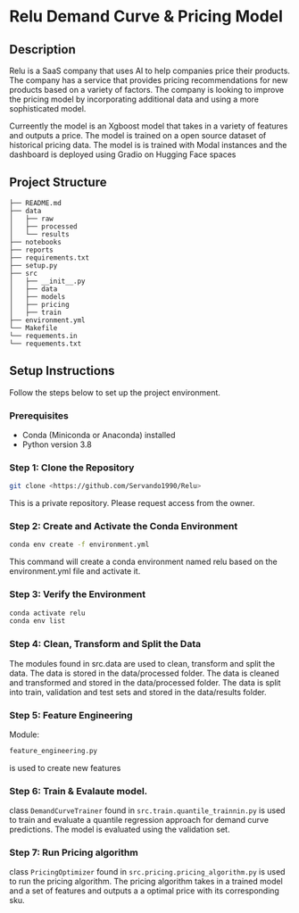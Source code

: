 

# Relu Demand Curve & Pricing Model

## Description

Relu is a SaaS company that uses AI to help companies price their products. The company has a service that provides pricing recommendations for new products based on a variety of factors. The company is looking to improve the pricing model by incorporating additional data and using a more sophisticated model.

Curreently the model is an Xgboost model that takes in a variety of features and outputs a price. The model is trained on a open source dataset of historical pricing data. The model is is trained with Modal instances and the dashboard is deployed using Gradio on Hugging Face spaces


## Project Structure

```
├── README.md
├── data
│   ├── raw
│   ├── processed
│   └── results
├── notebooks
├── reports
├── requirements.txt
├── setup.py
├── src
│   ├── __init__.py
│   ├── data
│   ├── models
│   ├── pricing
│   ├── train
├── environment.yml
└── Makefile
└── requements.in
└── requements.txt
```

## Setup Instructions

Follow the steps below to set up the project environment.

### Prerequisites

- Conda (Miniconda or Anaconda) installed
- Python version 3.8

### Step 1: Clone the Repository

```bash
git clone <https://github.com/Servando1990/Relu>
```
This is a private repository. Please request access from the owner.


### Step 2: Create and Activate the Conda Environment

```bash
conda env create -f environment.yml
```
This command will create a conda environment named relu based on the environment.yml file and activate it.

### Step 3: Verify the Environment

```bash
conda activate relu
conda env list
```
### Step 4: Clean, Transform and Split the Data

The modules found in src.data are used to clean, transform and split the data. The data is stored in the data/processed folder. The data is cleaned and transformed and stored in the data/processed folder. The data is split into train, validation and test sets and stored in the data/results folder.

### Step 5: Feature Engineering

Module:
```bash
feature_engineering.py
```
is used to create new features

### Step 6: Train & Evalaute model.

class ```DemandCurveTrainer``` found in ```src.train.quantile_trainnin.py``` is used to train and evaluate a quantile regression approach for demand curve predictions. The model is evaluated using the validation set.


### Step 7: Run Pricing algorithm

class ```PricingOptimizer``` found in ```src.pricing.pricing_algorithm.py``` is used to run the pricing algorithm. The pricing algorithm takes in a trained model and a set of features and outputs a a optimal price with its corresponding sku.
